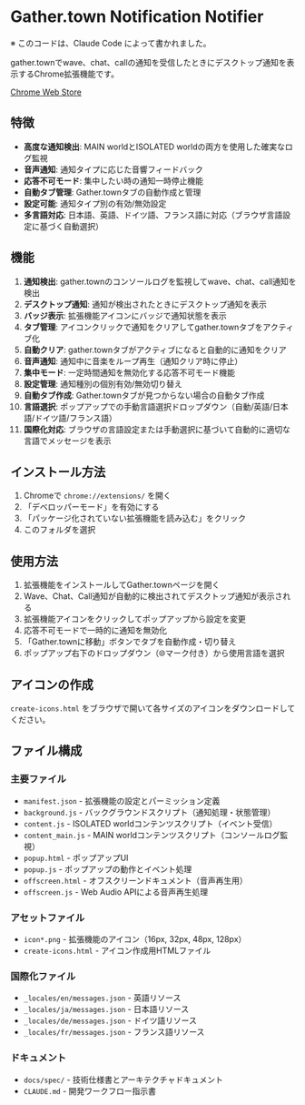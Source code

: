 # Gather.town Notification Notifier

※ このコードは、Claude Code によって書かれました。

gather.townでwave、chat、callの通知を受信したときにデスクトップ通知を表示するChrome拡張機能です。

[Chrome Web Store](https://chromewebstore.google.com/detail/gathertown-wavechat-notif/ipilclmmmipimknhiklcnpidkcdjooad?authuser=0)

## 特徴

- **高度な通知検出**: MAIN worldとISOLATED worldの両方を使用した確実なログ監視
- **音声通知**: 通知タイプに応じた音響フィードバック
- **応答不可モード**: 集中したい時の通知一時停止機能
- **自動タブ管理**: Gather.townタブの自動作成と管理
- **設定可能**: 通知タイプ別の有効/無効設定
- **多言語対応**: 日本語、英語、ドイツ語、フランス語に対応（ブラウザ言語設定に基づく自動選択）

## 機能

1. **通知検出**: gather.townのコンソールログを監視してwave、chat、call通知を検出
2. **デスクトップ通知**: 通知が検出されたときにデスクトップ通知を表示
3. **バッジ表示**: 拡張機能アイコンにバッジで通知状態を表示
4. **タブ管理**: アイコンクリックで通知をクリアしてgather.townタブをアクティブ化
5. **自動クリア**: gather.townタブがアクティブになると自動的に通知をクリア
6. **音声通知**: 通知中に音楽をループ再生（通知クリア時に停止）
7. **集中モード**: 一定時間通知を無効化する応答不可モード機能
8. **設定管理**: 通知種別の個別有効/無効切り替え
9. **自動タブ作成**: Gather.townタブが見つからない場合の自動タブ作成
10. **言語選択**: ポップアップでの手動言語選択ドロップダウン（自動/英語/日本語/ドイツ語/フランス語）
11. **国際化対応**: ブラウザの言語設定または手動選択に基づいて自動的に適切な言語でメッセージを表示

## インストール方法

1. Chromeで `chrome://extensions/` を開く
2. 「デベロッパーモード」を有効にする
3. 「パッケージ化されていない拡張機能を読み込む」をクリック
4. このフォルダを選択

## 使用方法

1. 拡張機能をインストールしてGather.townページを開く
2. Wave、Chat、Call通知が自動的に検出されてデスクトップ通知が表示される
3. 拡張機能アイコンをクリックしてポップアップから設定を変更
4. 応答不可モードで一時的に通知を無効化
5. 「Gather.townに移動」ボタンでタブを自動作成・切り替え
6. ポップアップ右下のドロップダウン（🌐マーク付き）から使用言語を選択

## アイコンの作成

`create-icons.html` をブラウザで開いて各サイズのアイコンをダウンロードしてください。

## ファイル構成

### 主要ファイル
- `manifest.json` - 拡張機能の設定とパーミッション定義
- `background.js` - バックグラウンドスクリプト（通知処理・状態管理）
- `content.js` - ISOLATED worldコンテンツスクリプト（イベント受信）
- `content_main.js` - MAIN worldコンテンツスクリプト（コンソールログ監視）
- `popup.html` - ポップアップUI
- `popup.js` - ポップアップの動作とイベント処理
- `offscreen.html` - オフスクリーンドキュメント（音声再生用）
- `offscreen.js` - Web Audio APIによる音声再生処理

### アセットファイル
- `icon*.png` - 拡張機能のアイコン（16px, 32px, 48px, 128px）
- `create-icons.html` - アイコン作成用HTMLファイル

### 国際化ファイル
- `_locales/en/messages.json` - 英語リソース
- `_locales/ja/messages.json` - 日本語リソース
- `_locales/de/messages.json` - ドイツ語リソース
- `_locales/fr/messages.json` - フランス語リソース

### ドキュメント
- `docs/spec/` - 技術仕様書とアーキテクチャドキュメント
- `CLAUDE.md` - 開発ワークフロー指示書
